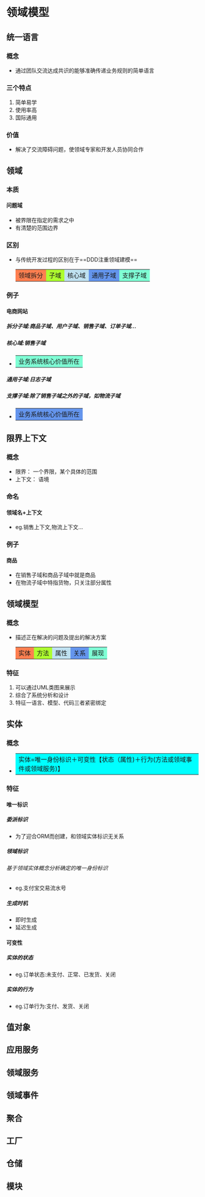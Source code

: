 # 领域模型
## 统一语言
### 概念
- 通过团队交流达成共识的能够准确传递业务规则的简单语言
### 三个特点
1. 简单易学
2. 使用率高
3. 国际通用
### 价值
- 解决了交流障碍问题，使领域专家和开发人员协同合作

## 领域
### 本质
#### 问题域
- 被界限在指定的需求之中
- 有清楚的范围边界
### 区别
- 与传统开发过程的区别在于==DDD注重领域建模== <table><tr><td bgcolor=#ff7f50>领域拆分</td> <td bgcolor=#adff2f>子域</td> <td bgcolor=#bfe1f1>核心域</td> <td bgcolor=#6495ed>通用子域</td> <td bgcolor=#7fffd4>支撑子域</td></tr></table> 
### 例子
#### 电商网站
##### 拆分子域:商品子域、用户子域、销售子域、订单子域...
##### 核心域:销售子域
-   <table><tr><td bgcolor=#7fffd4>业务系统核心价值所在</td></tr></table>
##### 通用子域:日志子域
##### 支撑子域:除了销售子域之外的子域，如物流子域
-   <table><tr><td bgcolor=#6495ed>业务系统核心价值所在</td></tr></table>
## 限界上下文
### 概念
- 限界：  一个界限，某个具体的范围
- 上下文：  语境
### 命名
#### 领域名+上下文
- eg.销售上下文,物流上下文...
### 例子
#### 商品
- 在销售子域和商品子域中就是商品
- 在物流子域中特指货物，只关注部分属性
## 领域模型
### 概念
- 描述正在解决的问题及提出的解决方案 <table><tr><td bgcolor=#ff7f50>实体</td> <td bgcolor=#adff2f>方法</td> <td bgcolor=#bfe1f1>属性</td> <td bgcolor=#6495ed>关系</td> <td bgcolor=#7fffd4>展现</td></tr></table>
### 特征
1. 可以通过UML类图来展示
2. 综合了系统分析和设计
3. 特征一语言、模型、代码三者紧密绑定
## 实体
### 概念
-   <table><tr><td bgcolor=#00ffff>实体=唯一身份标识＋可变性【状态（属性)＋行为(方法或领域事件或领域服务)】</td></tr></table>
### 特征
#### 唯一标识
##### 委派标识
- 为了迎合ORM而创建，和领域实体标识无关系
##### 领域标识
###### 基于领域实体概念分析确定的唯一身份标识
- eg.支付宝交易流水号
##### 生成时机
- 即时生成
- 延迟生成

#### 可变性
##### 实体的状态
- eg.订单状态:未支付、正常、已发货、关闭

##### 实体的行为
- eg.订单行为:支付、发货、关闭
  
## 值对象

## 应用服务

## 领域服务

## 领域事件

## 聚合

## 工厂

## 仓储

## 模块
